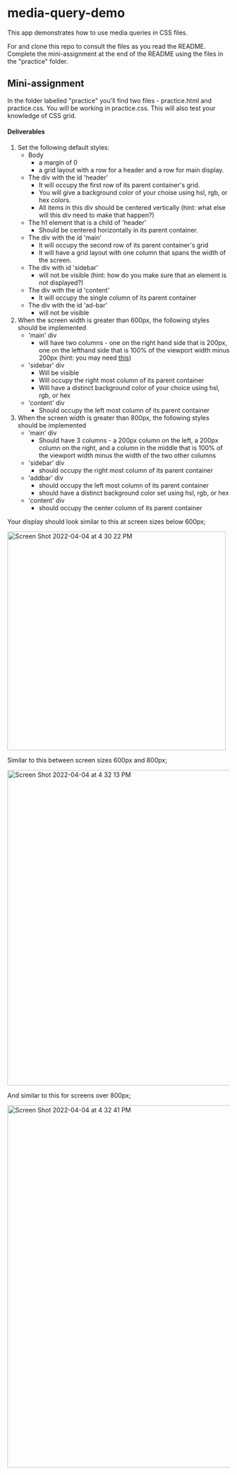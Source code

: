 # media-query-demo

This app demonstrates how to use media queries in CSS files. 

For and clone this repo to consult the files as you read the README. Complete the mini-assignment at the end of the README using the files in the "practice" folder.

## Mini-assignment

In the folder labelled "practice" you'll find two files - practice.html and practice.css. You will be working in practice.css. This will also test your knowledge of CSS grid.

#### Deliverables

<ol>
    <li>Set the following default styles:
        <ul>
            <li>Body
                <ul>
                    <li>a margin of 0</li>
                    <li>a grid layout with a row for a header and a row for main display.</li>
                </ul>
            </li>
            <li>The div with the id 'header'
                <ul>
                    <li>It will occupy the first row of its parent container's grid.</li>
                    <li>You will give a background color of your choise using hsl, rgb, or hex colors.</li>
                    <li>All items in this div should be centered vertically (hint: what else will this div need to make that happen?)</li>
                </ul>
            </li>
            <li>The h1 element that is a child of 'header'
                <ul>
                    <li>Should be centered horizontally in its parent container.</li>
                </ul>
            </li>
            <li>The div with the id 'main'
                <ul>
                    <li>It will occupy the second row of its parent container's grid</li>
                    <li>It will have a grid layout with one column that spans the width of the screen.</li>
                </ul>
            </li>
            <li> The div with id 'sidebar'
                <ul>
                    <li>will not be visible (hint: how do you make sure that an element is not displayed?)</li>
                </ul>
            </li>
            <li>The div with the id 'content'
                <ul>
                    <li>It will occupy the single column of its parent container</li>
                </ul>
            </li>
            <li>The div with the id 'ad-bar'
                <ul>
                    <li>will not be visible</li>
                </ul>
            </li>
        </ul>
    </li>
    <li>When the screen width is greater than 600px, the following styles should be implemented
        <ul>
            <li>'main' div
                <ul>
                       <li>will have two columns - one on the right hand side that is 200px, one on the lefthand side that is 100% of the viewport width minus 200px (hint: you may need <a href="https://developer.mozilla.org/en-US/docs/Web/CSS/calc">this</a>)</li>
                </ul>
            </li>
            <li>'sidebar' div
                <ul>
                    <li>Will be visible</li>
                    <li>Will occupy the right most column of its parent container</li>
                    <li>Will have a distinct background color of your choice using hsl, rgb, or hex</li>
                </ul>
            </li>
            <li>'content' div
                <ul>
                    <li>Should occupy the left most column of its parent container</li>
                </ul>
            </li>
        </ul>
    </li>
    <li>When the screen width is greater than 800px, the following styles should be implemented
        <ul>
            <li>'main' div
                <ul>
                    <li>Should have 3 columns - a 200px column on the left, a 200px column on the right, and a column in the middle that is 100% of the viewport width minus the width of the two other columns</li>
                </ul>
            </li>
            <li>'sidebar' div
                <ul>
                    <li>should occupy the right most column of its parent container</li>
                </ul>
            </li>
            <li> 'addbar' div
                <ul>
                    <li>should occupy the left most column of its parent container</li>
                    <li>should have a distinct background color set using hsl, rgb, or hex</li>
                </ul>
            </li>
            <li>'content' div
                <ul>
                    <li>should occupy the center column of its parent container</li>
                </ul>
            </li>
        </ul>
    </li>
</ol>

Your display should look similar to this at screen sizes below 600px;

<img width="495" alt="Screen Shot 2022-04-04 at 4 30 22 PM" src="https://user-images.githubusercontent.com/89106805/161649288-7d848453-2788-45bd-9094-511d2536cc1e.png">

Similar to this between screen sizes 600px and 800px;

<img width="714" alt="Screen Shot 2022-04-04 at 4 32 13 PM" src="https://user-images.githubusercontent.com/89106805/161649339-2da18ba7-8e56-447c-9f81-805fa369830b.png">


And similar to this for screens over 800px;

<img width="820" alt="Screen Shot 2022-04-04 at 4 32 41 PM" src="https://user-images.githubusercontent.com/89106805/161649374-5134fb89-a785-458c-ac1b-2fb52625c8b6.png">


